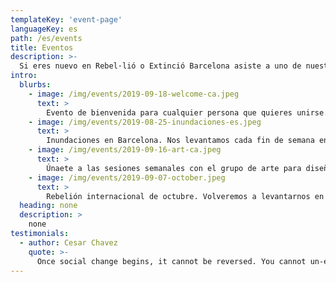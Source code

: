 ```yaml
---
templateKey: 'event-page'
languageKey: es
path: /es/events
title: Eventos
description: >-
  Si eres nuevo en Rebel·lió o Extinció Barcelona asiste a uno de nuestros eventos de bienvenida.
intro:
  blurbs:
    - image: /img/events/2019-09-18-welcome-ca.jpeg
      text: >
        Evento de bienvenida para cualquier persona que quieres unirse. Hazte rebel.
    - image: /img/events/2019-08-25-inundaciones-es.jpeg
      text: >
        Inundaciones en Barcelona. Nos levantamos cada fin de semana en un nuevo lugar de la ciudad.
    - image: /img/events/2019-09-16-art-ca.jpeg
      text: >
        Únaete a las sesiones semanales con el grupo de arte para diseñar e imprimir tu propia camisetas, pancartas y más.
    - image: /img/events/2019-09-07-october.jpeg
      text: >
        Rebelión internacional de octubre. Volveremos a levantarnos en ciudades, países y continentes. Ven con nosotros a Madrid.
  heading: none
  description: >
    none
testimonials:
  - author: Cesar Chavez
    quote: >-
      Once social change begins, it cannot be reversed. You cannot un-educate the person who has learned to read. You cannot humiliate the person who feels pride. You cannot oppress the people who are not afraid anymore. We have seen the future and the future is ours.
---
```

